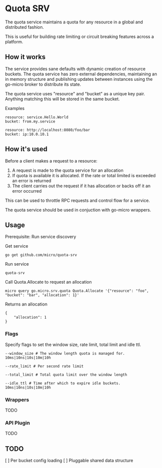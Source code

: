 # Quota SRV

The quota service maintains a quota for any resource in a global and distributed fashion.

This is useful for building rate limiting or circuit breaking features across a platform.

## How it works

The service provides sane defaults with dynamic creation of resource buckets. The quota service 
has zero external dependencies, maintaining an in memory structure and publishing updates 
between instances using the go-micro broker to distribute its state.

The quota service uses "resource" and "bucket" as a unique key pair. Anything matching this will be stored in the same bucket.

Examples

```
resource: service.Hello.World
bucket: from.my.service
```

```
resource: http://localhost:8080/foo/bar
bucket: ip:10.0.10.1
```

## How it's used

Before a client makes a request to a resource:

1. A request is made to the quota service for an allocation
2. If quota is available it is allocated. If the rate or total limited is exceeded an error is returned
3. The client carries out the request if it has allocation or backs off it an error occurred

This can be used to throttle RPC requests and control flow for a service.

The quota service should be used in conjuction with go-micro wrappers.

## Usage

Prerequisite: Run service discovery

Get service 

```
go get github.com/micro/quota-srv
```

Run service

```
quota-srv
```

Call Quota.Allocate to request an allocation

```
micro query go.micro.srv.quota Quota.Allocate '{"resource": "foo", "bucket": "bar", "allocation": 1}'
```

Returns an allocation

```
{
	"allocation": 1
}
```

### Flags

Specify flags to set the window size, rate limit, total limit and idle ttl.

```
--window_size # The window length quota is managed for. 10ms|10ns|10s|10m|10h
```

```
--rate_limit # Per second rate limit
```

```
--total_limit # Total quota limit over the window length
```

```
--idle_ttl # Time after which to expire idle buckets. 10ms|10ns|10s|10m|10h
```

### Wrappers

TODO

### API Plugin

TODO

## TODO

[ ] Per bucket config loading
[ ] Pluggable shared data structure
